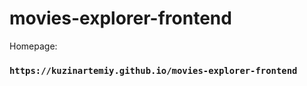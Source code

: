 # movies-explorer-frontend

Homepage:

### `https://kuzinartemiy.github.io/movies-explorer-frontend`